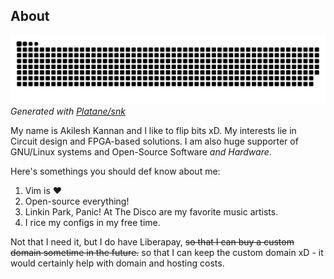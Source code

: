 About
-----

![contribution-graph-snake](https://raw.githubusercontent.com/aklsh/aklsh/output/github-contribution-grid-snake.svg)  
_Generated with [Platane/snk](https://github.com/Platane/snk)_

My name is Akilesh Kannan and I like to flip bits xD. My interests lie in Circuit design and FPGA-based solutions.
I am also huge supporter of GNU/Linux systems and Open-Source Software _and Hardware_.

Here's somethings you should def know about me:

1. Vim is ❤
2. Open-source everything!
3. Linkin Park, Panic! At The Disco are my favorite music artists.
4. I rice my configs in my free time.

Not that I need it, but I do have Liberapay, <s>so that I can buy a custom domain sometime in the future.</s> so that I can keep the custom domain xD - it would certainly help with domain and hosting costs.

